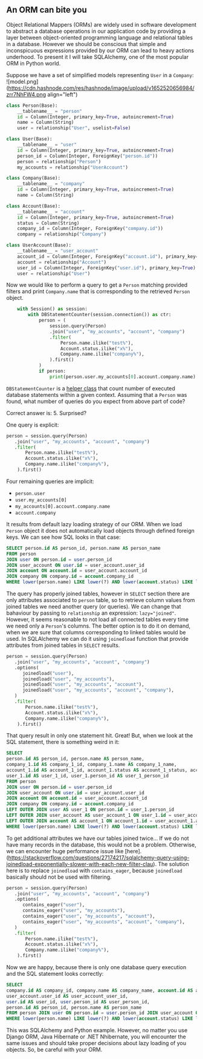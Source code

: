 ## An ORM can bite you

Object Relational Mappers (ORMs) are widely used in software development to abstract a database operations in our application code by providing a layer between object-oriented programming language and relational tables in a database. However we should be conscious that simple and inconspicuous expressions provided by our ORM can lead to heavy actions underhood. To present it I will take SQLAlchemy, one of the most popular ORM in Python world.

Suppose we have a set of simplified models representing `User` in a `Company`:
![model.png](https://cdn.hashnode.com/res/hashnode/image/upload/v1652520656984/zrr7NhFW4.png align="left")
```python
class Person(Base):
    __tablename__ = "person"
    id = Column(Integer, primary_key=True, autoincrement=True)
    name = Column(String)
    user = relationship("User", uselist=False)

class User(Base):
    __tablename__ = "user"
    id = Column(Integer, primary_key=True, autoincrement=True)
    person_id = Column(Integer, ForeignKey("person.id"))
    person = relationship("Person")
    my_accounts = relationship("UserAccount")

class Company(Base):
    __tablename__ = "company"
    id = Column(Integer, primary_key=True, autoincrement=True)
    name = Column(String)

class Account(Base):
    __tablename__ = "account"
    id = Column(Integer, primary_key=True, autoincrement=True)
    status = Column(String)
    company_id = Column(Integer, ForeignKey("company.id"))
    company = relationship("Company")

class UserAccount(Base):
    __tablename__ = "user_account"
    account_id = Column(Integer, ForeignKey("account.id"), primary_key=True)
    account = relationship("Account")
    user_id = Column(Integer, ForeignKey("user.id"), primary_key=True)
    user = relationship("User")
```
Now we would like to perform a query to get a `Person` matching provided filters and print `Company.name` that is corresponding to the retrieved `Person` object.
```python
    with Session() as session:
        with DBStatementCounter(session.connection()) as ctr:
            person = (
                session.query(Person)
                .join("user", "my_accounts", "account", "company")
                .filter(
                    Person.name.ilike("test%"),
                    Account.status.ilike("x%"),
                    Company.name.ilike("company%"),
                ).first()
            )
            if person:
                print(person.user.my_accounts[0].account.company.name)
```
`DBStatementCounter` is a [helper class](https://stackoverflow.com/questions/19073099/how-to-count-sqlalchemy-queries-in-unit-tests) that count number of executed database statements within a given context. Assuming that a `Person` was found, what number of queries do you expect from above part of code? 

Correct answer is: 5. Surprised? 

One query is explicit:
```python
person = session.query(Person)
   .join("user", "my_accounts", "account", "company")
   .filter(
       Person.name.ilike("test%"),
       Account.status.ilike("x%"),
       Company.name.ilike("company%"),
    ).first()
```
Four remaining queries are implicit:
- `person.user`
- `user.my_accounts[0]`
- `my_accounts[0].account.company.name`
- `account.company`

It results from default lazy loading strategy of our ORM. When we load `Person` object it does not automatically load objects through defined foreign keys. We can see how SQL looks in that case:
```sql
SELECT person.id AS person_id, person.name AS person_name 
FROM person 
JOIN user ON person.id = user.person_id 
JOIN user_account ON user.id = user_account.user_id 
JOIN account ON account.id = user_account.account_id 
JOIN company ON company.id = account.company_id 
WHERE lower(person.name) LIKE lower(?) AND lower(account.status) LIKE lower(?) AND lower(company.name) LIKE lower(?)
```
The query has properly joined tables, however in `SELECT` section there are only attributes associated to `person` table, so to retrieve column values from joined tables we need another query (or queries).
We can change that bahaviour by passing to `relationship` an expression: `lazy="joined"`. However, it seems reasonable to not load all connected tables every time we need only a `Person`'s columns. The better option is to do it on demand, when we are sure that columns corresponding to linked tables would be used. In SQLAlchemy we can do it using `joinedload` function that provide attributes from joined tables in `SELECT` results.
```python
person = session.query(Person)
   .join("user", "my_accounts", "account", "company")
   .options(
      joinedload("user"),
      joinedload("user", "my_accounts"),
      joinedload("user", "my_accounts", "account"),
      joinedload("user", "my_accounts", "account", "company"),
   )
   .filter(
       Person.name.ilike("test%"),
       Account.status.ilike("x%"),
       Company.name.ilike("company%"),
    ).first()
```
That query result in only one statement hit. Great! But, when we look at the SQL statement, there is something weird in it:
```sql
SELECT 
person.id AS person_id, person.name AS person_name,
company_1.id AS company_1_id, company_1.name AS company_1_name,
account_1.id AS account_1_id, account_1.status AS account_1_status, account_1.company_id AS account_1_company_id, user_account_1.account_id AS user_account_1_account_id, user_account_1.user_id AS user_account_1_user_id, 
user_1.id AS user_1_id, user_1.person_id AS user_1_person_id 
FROM person 
JOIN user ON person.id = user.person_id 
JOIN user_account ON user.id = user_account.user_id
JOIN account ON account.id = user_account.account_id
JOIN company ON company.id = account.company_id
LEFT OUTER JOIN user AS user_1 ON person.id = user_1.person_id
LEFT OUTER JOIN user_account AS user_account_1 ON user_1.id = user_account_1.user_id 
LEFT OUTER JOIN account AS account_1 ON account_1.id = user_account_1.account_id LEFT OUTER JOIN company AS company_1 ON company_1.id = account_1.company_id 
WHERE lower(person.name) LIKE lower(?) AND lower(account.status) LIKE lower(?) AND lower(company.name) LIKE lower(?)
```
To get additional attributes we have our tables joined twice... If we do not have many records in the database, this would not be a problem. Otherwise, we can encounter huge performance issue like [here].(https://stackoverflow.com/questions/27174217/sqlalchemy-query-using-joinedload-exponentially-slower-with-each-new-filter-clau). The solution here is to replace `joinedload` with `contains_eager`, because `joinedload` basically should not be used with filtering.
```python
person = session.query(Person)
   .join("user", "my_accounts", "account", "company")
   .options(
      contains_eager("user"),
      contains_eager("user", "my_accounts"),
      contains_eager("user", "my_accounts", "account"),
      contains_eager("user", "my_accounts", "account", "company"),
   )
   .filter(
       Person.name.ilike("test%"),
       Account.status.ilike("x%"),
       Company.name.ilike("company%"),
    ).first()
```
Now we are happy, because there is only one database query execution and the SQL statement looks correctly:
```sql
SELECT 
company.id AS company_id, company.name AS company_name, account.id AS account_id, account.status AS account_status, account.company_id AS account_company_id, user_account.account_id AS user_account_account_id,
user_account.user_id AS user_account_user_id,
user.id AS user_id, user.person_id AS user_person_id,
person.id AS person_id, person.name AS person_name 
FROM person JOIN user ON person.id = user.person_id JOIN user_account ON user.id = user_account.user_id JOIN account ON account.id = user_account.account_id JOIN company ON company.id = account.company_id 
WHERE lower(person.name) LIKE lower(?) AND lower(account.status) LIKE lower(?) AND lower(company.name) LIKE lower(?)
```

This was SQLAlchemy and Python example. However, no matter you use Django ORM, Java Hibernate or .NET Nhibernate, you will encounter the same issues and should take proper decisions about lazy loading of you objects. So, be careful with your ORM.
